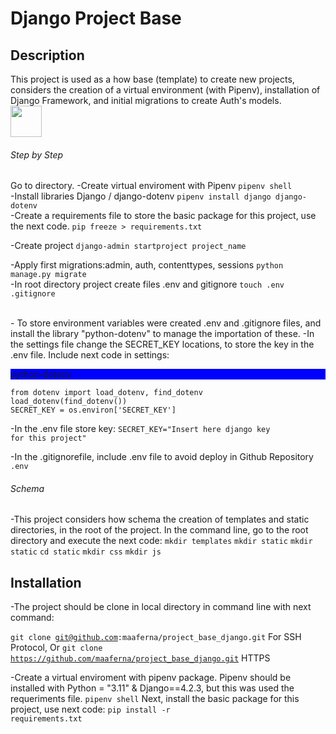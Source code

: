 <h1>Django Project Base</h1>

<h2>Description</h2>
This project is used as a how base (template) to create new projects, considers the creation of a virtual environment (with Pipenv), installation of Django Framework, and initial migrations to create Auth's models.
<br>
<img height="50px" src="https://portfolio-mparraf.herokuapp.com/static/img/django.png" />
<br>

<h6>Step by Step</h6>
Go to directory.
-Create virtual enviroment with Pipenv
<code>pipenv shell</code>
<br>
-Install libraries Django / django-dotenv
<code>pipenv install django django-dotenv</code>
<br>
-Create a requirements file to store the basic package for this project, use the next code.
<code>pip freeze > requirements.txt</code>

-Create project
<code>django-admin startproject project_name</code>
<br>

-Apply first migrations:admin, auth, contenttypes, sessions
<code>python manage.py migrate</code>
<br>
-In root directory project create files .env and gitignore
<code>touch .env .gitignore</code>

<br>
- To store environment variables were created .env and .gitignore files, and install the library "python-dotenv" to manage the importation of these.
-In the settings file change the SECRET_KEY locations, to store the key in the .env file. Include next code in settings:

<div style="background-color: blue"><p>python-dotenv</p></div>
<code>from dotenv import load_dotenv, find_dotenv
load_dotenv(find_dotenv())
SECRET_KEY = os.environ['SECRET_KEY']</code>

-In the .env file store key:
<code>SECRET_KEY="Insert here django key for this project"</code>

-In the .gitignorefile, include .env file to avoid deploy in Github Repository
<code>.env</code>

<h6>Schema</h6>
-This project considers how schema the creation of templates and static directories, in the root of the project. In the command line, go to the root directory and execute the next code:
<code>mkdir templates</code>
<code>mkdir static</code>
<code>mkdir static</code>
<code>cd static</code>
<code>mkdir css</code>
<code>mkdir js</code>

<h2>Installation</h2>

-The project should be clone in local directory in command line with next command:

<code>git clone git@github.com:maaferna/project_base_django.git</code> For SSH Protocol, Or
<code>git clone https://github.com/maaferna/project_base_django.git</code> HTTPS

-Create a virtual enviroment with pipenv package.
Pipenv should be installed with Python = "3.11" & Django==4.2.3, but this was used the requeriments file.
<code>pipenv shell</code>
Next, install the basic package for this project, use next code:
<code>pip install -r requirements.txt</code>




